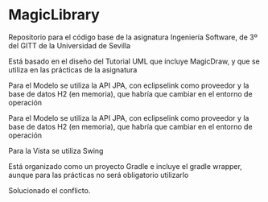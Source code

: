 # MagicLibrary

Repositorio para el código base de la asignatura Ingeniería Software, de 3º del GITT de la Universidad de Sevilla

Está basado en el diseño del Tutorial UML que incluye MagicDraw, y que se utiliza en las prácticas de la asignatura

Para el Modelo se utiliza la API JPA, con eclipselink como proveedor y la base de datos H2 (en memoria), que habría que cambiar en el entorno de operación

Para el Modelo se utiliza la API JPA, con eclipselink como proveedor y la base de datos H2 (en memoria), que habría que cambiar en el entorno de operación


Para la Vista se utiliza Swing

Está organizado como un proyecto Gradle e incluye el gradle wrapper, aunque para las prácticas no será obligatorio utilizarlo

Solucionado el conflicto.